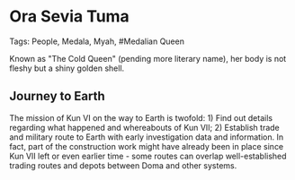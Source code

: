 # Ora Sevia Tuma

Tags: People, Medala, Myah, #Medalian Queen

Known as "The Cold Queen" (pending more literary name), her body is not fleshy but a shiny golden shell.

## Journey to Earth

The mission of Kun VI on the way to Earth is twofold: 1) Find out details regarding what happened and whereabouts of Kun VII; 2) Establish trade and military route to Earth with early investigation data and information. In fact, part of the construction work might have already been in place since Kun VII left or even earlier time - some routes can overlap well-established trading routes and depots between Doma and other systems. <!--Here is a technological quirk to be aware of: StarGates using the mechanism of wormhole, though practical and theorically unlimited, takes more effort to construct and has practical limits in its traveling distance and scale. Portals summoned by the queen, on the other hand, are undestructible and has no practical limit except it usually requires Queen to activate, or otherwise is very limited (dependign on implementation) by how often it can be used. Queen, however, can in practice perform large scale teleportation without ever constructing a gateway first - but it can be very demanding. Also, queens may seem vulnerable when portkeys are not at hand.-->